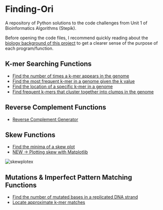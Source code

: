 # Finding-Ori
A repository of Python solutions to the code challenges from Unit 1 of Bioinformatics Algorithms (Stepik).

Before opening the code files, I recommend quickly reading about the [biology background of this project](https://github.com/ClarissaPereira/Finding-Ori/blob/master/Biology%20Notes.md) to get a clearer sense of the purpose of each program/function. 

## K-mer Searching Functions
* [Find the number of times a k-mer appears in the genome](https://github.com/ClarissaPereira/Finding-Ori/blob/master/basic%20k-mer%20search.py)
* [Find the most frequent k-mer in a genome given the k value](https://github.com/ClarissaPereira/Finding-Ori/blob/master/find%20k-mer%20by%20k.py)
* [Find the location of a specific k-mer in a genome](https://github.com/ClarissaPereira/Finding-Ori/blob/master/find%20k-mer%20location.py)
* [Find frequent k-mers that cluster together into clumps in the genome](https://github.com/ClarissaPereira/Finding-Ori/blob/master/find%20k-mer%20clumps.py)

## Reverse Complement Functions
* [Reverse Complement Generator](https://github.com/ClarissaPereira/Finding-Ori/blob/master/reverse%20complement%20generator.py)

## Skew Functions
* [Find the minima of a skew plot](https://github.com/ClarissaPereira/Finding-Ori/blob/master/find%20skew%20minima.py)
* [NEW -> Plotting skew with Matplotlib](https://github.com/ClarissaPereira/Finding-Ori/blob/master/skew%20plotter.py)

![skewplotex](https://user-images.githubusercontent.com/68158694/87874378-4911dd00-c9c1-11ea-885a-94aab51bd3cd.png)

## Mutations & Imperfect Pattern Matching Functions
* [Find the number of mutated bases in a replicated DNA strand](https://github.com/ClarissaPereira/Finding-Ori/blob/master/find%20mutated%20bases.py)
* [Locate approximate k-mer matches](https://github.com/ClarissaPereira/Finding-Ori/blob/master/locate%20approximate%20k-mer%20matches.py)
